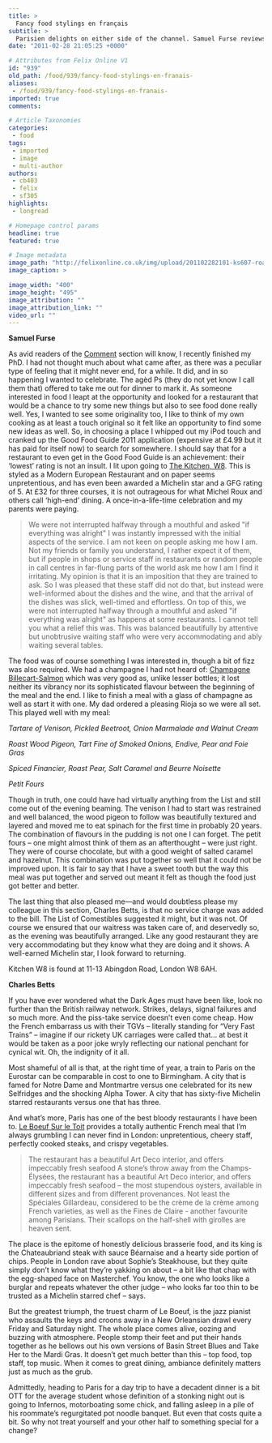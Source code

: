 ```yaml
---
title: >
  Fancy food stylings en français
subtitle: >
  Parisien delights on either side of the channel. Samuel Furse reviews 'Kitchen W8', while Charles Betts hops over to 'Le Boeuf Sur le Toit' in Paris
date: "2011-02-28 21:05:25 +0000"

# Attributes from Felix Online V1
id: "939"
old_path: /food/939/fancy-food-stylings-en-franais-
aliases:
 - /food/939/fancy-food-stylings-en-franais-
imported: true
comments:

# Article Taxonomies
categories:
 - food
tags:
 - imported
 - image
 - multi-author
authors:
 - cb403
 - felix
 - sf305
highlights:
 - longread

# Homepage control params
headline: true
featured: true

# Image metadata
image_path: "http://felixonline.co.uk/img/upload/201102282101-ks607-roastwoo.jpg"
image_caption: >

image_width: "400"
image_height: "495"
image_attribution: ""
image_attribution_link: ""
video_url: ""
---
```


__Samuel Furse__

As avid readers of the [Comment](http://felixonline.co.uk/comment) section will know, I recently finished my PhD. I had not thought much about what came after, as there was a peculiar type of feeling that it might never end, for a while. It did, and in so happening I wanted to celebrate. The agèd Ps (they do not yet know I call them that) offered to take me out for dinner to mark it. As someone interested in food I leapt at the opportunity and looked for a restaurant that would be a chance to try some new things but also to see food done really well. Yes, I wanted to see some originality too, I like to think of my own cooking as at least a touch original so it felt like an opportunity to find some new ideas as well. So, in choosing a place I whipped out my iPod touch and cranked up the Good Food Guide 2011 application (expensive at £4.99 but it has paid for itself now) to search for somewhere. I should say that for a restaurant to even get in the Good Food Guide is an achievement: their ‘lowest’ rating is not an insult. I lit upon going to [The Kitchen, W8](http://www.kitchenw8.com/). This is styled as a Modern European Restaurant and on paper seems unpretentious, and has even been awarded a Michelin star and a GFG rating of 5. At £32 for three courses, it is not outrageous for what Michel Roux and others call ‘high-end’ dining. A once-in-a-life-time celebration and my parents were paying.
> We were not interrupted halfway through a mouthful and asked "if everything was alright"
I was instantly impressed with the initial aspects of the service. I am not keen on people asking me how I am. Not my friends or family you understand, I rather expect it of them, but if people in shops or service staff in restaurants or random people in call centres in far-flung parts of the world ask me how I am I find it irritating. My opinion is that it is an imposition that they are trained to ask. So I was pleased that these staff did not do that, but instead were well-informed about the dishes and the wine, and that the arrival of the dishes was slick, well-timed and effortless. On top of this, we were not interrupted halfway through a mouthful and asked "if everything was alright" as happens at some restaurants. I cannot tell you what a relief this was. This was balanced beautifully by attentive but unobtrusive waiting staff who were very accommodating and ably waiting several tables.

The food was of course something I was interested in, though a bit of fizz was also required. We had a champagne I had not heard of: [Champagne Billecart-Salmon](http://www.champagne-billecart.fr/) which was very good as, unlike lesser bottles; it lost neither its vibrancy nor its sophisticated flavour between the beginning of the meal and the end. I like to finish a meal with a glass of champagne as well as start it with one. My dad ordered a pleasing Rioja so we were all set. This played well with my meal:

_Tartare of Venison, Pickled Beetroot, Onion Marmalade and Walnut Cream_

_Roast Wood Pigeon, Tart Fine of Smoked Onions, Endive, Pear and Foie Gras_

_Spiced Financier, Roast Pear, Salt Caramel and Beurre Noisette_

_Petit Fours_

Though in truth, one could have had virtually anything from the List and still come out of the evening beaming. The venison I had to start was restrained and well balanced, the wood pigeon to follow was beautifully textured and layered and moved me to eat spinach for the first time in probably 20 years. The combination of flavours in the pudding is not one I can forget. The petit fours – one might almost think of them as an afterthought – were just right. They were of course chocolate, but with a good weight of salted caramel and hazelnut. This combination was put together so well that it could not be improved upon. It is fair to say that I have a sweet tooth but the way this meal was put together and served out meant it felt as though the food just got better and better.

The last thing that also pleased me—and would doubtless please my colleague in this section, Charles Betts, is that no service charge was added to the bill. The List of Comestibles suggested it might, but it was not. Of course we ensured that our waitress was taken care of, and deservedly so, as the evening was beautifully arranged. Like any good restaurant they are very accommodating but they know what they are doing and it shows. A well-earned Michelin star, I look forward to returning.

Kitchen W8 is found at 11-13 Abingdon Road, London W8 6AH.

__Charles Betts__

If you have ever wondered what the Dark Ages must have been like, look no further than the British railway network. Strikes, delays, signal failures and so much more. And the piss-take service doesn’t even come cheap. How the French embarrass us with their TGVs – literally standing for “Very Fast Trains” – imagine if our rickety UK carriages were called that… at best it would be taken as a poor joke wryly reflecting our national penchant for cynical wit. Oh, the indignity of it all.

Most shameful of all is that, at the right time of year, a train to Paris on the Eurostar can be comparable in cost to one to Birmingham. A city that is famed for Notre Dame and Montmartre versus one celebrated for its new Selfridges and the shocking Alpha Tower. A city that has sixty-five Michelin starred restaurants versus one that has three.

And what’s more, Paris has one of the best bloody restaurants I have been to. [Le Boeuf Sur le Toit](http://www.boeufsurletoit.com/) provides a totally authentic French meal that I’m always grumbling I can never find in London: unpretentious, cheery staff, perfectly cooked steaks, and crispy vegetables.
> The restaurant has a beautiful Art Deco interior, and offers impeccably fresh seafood
A stone’s throw away from the Champs-Élysées, the restaurant has a beautiful Art Deco interior, and offers impeccably fresh seafood – the most stupendous oysters, available in different sizes and from different provenances. Not least the Spéciales Gillardeau, considered to be the crème de la crème among French varieties, as well as the Fines de Claire - another favourite among Parisians. Their scallops on the half-shell with girolles are heaven sent.

The place is the epitome of honestly delicious brasserie food, and its king is the Chateaubriand steak with sauce Béarnaise and a hearty side portion of chips. People in London rave about Sophie’s Steakhouse, but they quite simply don’t know what they’re yakking on about – a bit like that chap with the egg-shaped face on Masterchef. You know, the one who looks like a burglar and repeats whatever the other judge – who looks far too thin to be trusted as a Michelin starred chef – says.

But the greatest triumph, the truest charm of Le Boeuf, is the jazz pianist who assaults the keys and croons away in a New Orleansian drawl every Friday and Saturday night. The whole place comes alive, oozing and buzzing with atmosphere. People stomp their feet and put their hands together as he bellows out his own versions of Basin Street Blues and Take Her to the Mardi Gras. It doesn’t get much better than this – top food, top staff, top music. When it comes to great dining, ambiance definitely matters just as much as the grub.

Admittedly, heading to Paris for a day trip to have a decadent dinner is a bit OTT for the average student whose definition of a stonking night out is going to Infernos, motorboating some chick, and falling asleep in a pile of his roommate’s regurgitated pot noodle banquet. But even that costs quite a bit. So why not treat yourself and your other half to something special for a change?
